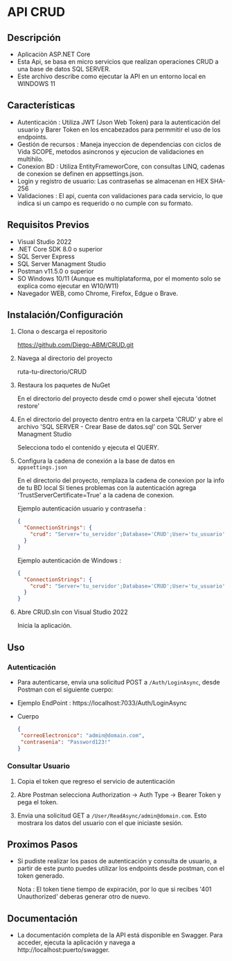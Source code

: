 # API CRUD

## Descripción

- Aplicaciòn ASP.NET Core
- Esta Api, se basa en micro servicios que realizan operaciones CRUD a una base de datos SQL SERVER.
- Este archivo describe como ejecutar la API en un entorno local en WINDOWS 11

## Características

- Autenticación : Utiliza JWT (Json Web Token) para la autenticación del usuario y Barer Token en los encabezados para permmitir el uso de los endpoints.
- Gestión de recursos : Maneja inyeccion de dependencias con ciclos de Vida SCOPE, metodos asincronos y ejecucion de validaciones en multihilo.
- Conexion BD : Utiliza EntityFrameworCore, con consultas LINQ, cadenas de conexion se definen en appsettings.json.
- Login y registro de usuario: Las contraseñas se almacenan en HEX SHA-256 
- Validaciones : El api, cuenta con validaciones para cada servicio, lo que indica si un campo es requerido o no cumple con su formato.


## Requisitos Previos 

- Visual Studio 2022
- .NET Core SDK 8.0 o superior
- SQL Server Express
- SQL Server Managment Studio
- Postman v11.5.0 o superior
- SO Windows 10/11 (Aunque es multiplataforma, por el momento solo se explica como ejecutar en W10/W11)
- Navegador WEB, como Chrome, Firefox, Edgue o Brave.

## Instalación/Configuración

1. Clona o descarga el repositorio

    https://github.com/Diego-ABM/CRUD.git

2. Navega al directorio del proyecto

    ruta-tu-directorio/CRUD

3.  Restaura los paquetes de NuGet

    En el directorio del proyecto desde cmd o power shell ejecuta 'dotnet restore'

4. En el directorio del proyecto dentro entra en la carpeta 'CRUD' y abre el archivo 'SQL SERVER - Crear Base de datos.sql' con SQL Server Managment Studio
    
    Selecciona todo el contenido y ejecuta el QUERY.

4. Configura la cadena de conexión a la base de datos en `appsettings.json`

   En el directorio del proyecto, remplaza la cadena de conexion por la info de tu BD local
   Si tienes problemas con la autenticación agrega 'TrustServerCertificate=True' a la cadena de conexion.

   Ejemplo autenticación usuario y contraseña :
    ```json
    {
      "ConnectionStrings": {
        "crud": "Server='tu_servidor';Database='CRUD';User='tu_usuario';Password='tu_contraseña';"
      }
    }
    ```

    Ejemplo autenticación de Windows :
    ```json
    {
      "ConnectionStrings": {
        "crud": "Server='tu_servidor';Database='CRUD';User='tu_usuario';TrustServerCertificate=True;Trusted_Connection=True;"
      }
    }
    ```

5. Abre CRUD.sln con Visual Studio 2022
    
    Inicia la aplicación.

## Uso

### Autenticación

- Para autenticarse, envía una solicitud POST a `/Auth/LoginAsync`, desde Postman con el siguiente cuerpo:

- Ejemplo EndPoint : https://localhost:7033/Auth/LoginAsync
- Cuerpo
     ```json
    {
      "correoElectronico": "admin@domain.com",
      "contrasenia": "Password123!"
    }
     ```
### Consultar Usuario

  1. Copia el token que regreso el servicio de autenticación
  
  2. Abre Postman
     selecciona Authorization -> Auth Type -> Bearer Token y pega el token.
     
  3. Envia una solicitud GET a `/User/ReadAsync/admin@domain.com`.
     Esto mostrara los datos del usuario con el que iniciaste sesión.
## Proximos Pasos

- Si pudiste realizar los pasos de autenticación y consulta de usuario, a partir de este punto puedes utilizar los endpoints desde postman, con el token generado.
  
  Nota : El token tiene tiempo de expiración, por lo que si recibes '401 Unauthorized' deberas generar otro de nuevo.

## Documentación
- La documentación completa de la API está disponible en Swagger. Para acceder, ejecuta la aplicación y navega a http://localhost:puerto/swagger.
